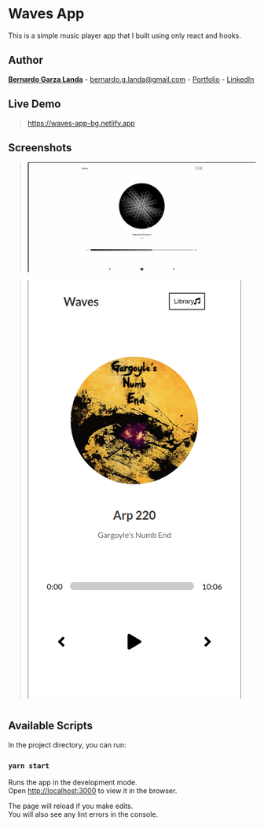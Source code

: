 # Waves App
This is a simple music player app that I built using only react and hooks.


## Author

**[Bernardo Garza Landa](https://bernardogarza.me/)** - bernardo.g.landa@gmail.com - [Portfolio](https://bernardogarza.me) - [LinkedIn](https://www.linkedin.com/in/bernardo-g-landa/)

## Live Demo

> https://waves-app-bg.netlify.app

## Screenshots

> ![wavesApp](./docs/waves-app.gif?raw=true "Waves App")

> ![wavesApp](./docs/waves-app-mobile.png?raw=true "Waves App")


#



## Available Scripts

In the project directory, you can run:

### `yarn start`

Runs the app in the development mode.\
Open [http://localhost:3000](http://localhost:3000) to view it in the browser.

The page will reload if you make edits.\
You will also see any lint errors in the console.
